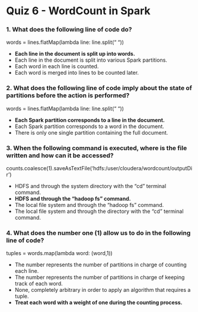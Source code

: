 # Quiz 6  - WordCount in Spark

### 1. What does the following line of code do?

words = lines.flatMap(lambda line: line.split(“ “))

- **Each line in the document is split up into words.**
- Each line in the document is split into various Spark partitions.
- Each word in each line is counted.
- Each word is merged into lines to be counted later.

### 2. What does the following line of code imply about the state of partitions before the action is performed?

words = lines.flatMap(lambda line: line.split(“ “))

- **Each Spark partition corresponds to a line in the document.**
- Each Spark partition corresponds to a word in the document.
- There is only one single partition containing the full document.

### 3. When the following command is executed, where is the file written and how can it be accessed?

counts.coalesce(1).saveAsTextFile(‘hdfs:/user/cloudera/wordcount/outputDir’)

- HDFS and through the system directory with the “cd” terminal command.
- **HDFS and through the “hadoop fs” command.**
- The local file system and through the “hadoop fs” command.
- The local file system and through the directory with the “cd” terminal command.

### 4. What does the number one (1) allow us to do in the following line of code?

tuples = words.map(lambda word: (word,1))

- The number represents the number of partitions in charge of counting each line.
- The number represents the number of partitions in charge of keeping track of each word.
- None, completely arbitrary in order to apply an algorithm that requires a tuple.
- **Treat each word with a weight of one during the counting process.**